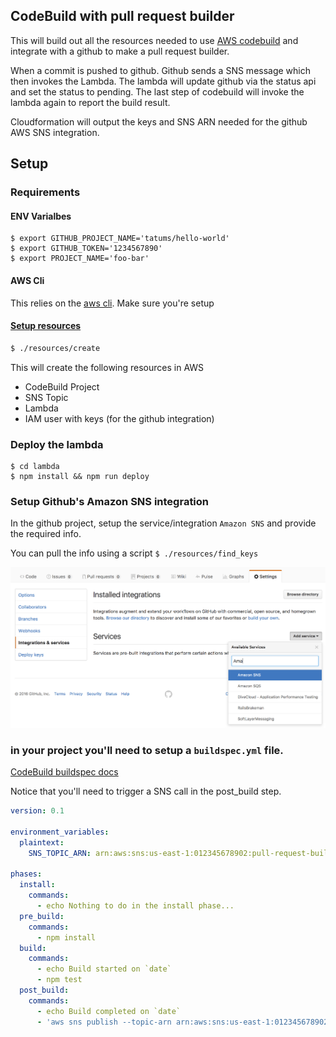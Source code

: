 ## CodeBuild with pull request builder

This will build out all the resources needed to use
[AWS codebuild](https://aws.amazon.com/codebuild/) and integrate
with a github to make a pull request builder.

When a commit is pushed to github.  Github sends a SNS message
which then invokes the Lambda. The lambda will update github
via the status api and set the status to pending. The last step
of codebuild will invoke the lambda again to report the build result.

Cloudformation will output the keys and SNS ARN needed for the
github AWS SNS integration.


## Setup

### Requirements

#### ENV Varialbes

```
$ export GITHUB_PROJECT_NAME='tatums/hello-world'
$ export GITHUB_TOKEN='1234567890'
$ export PROJECT_NAME='foo-bar'
```
#### AWS Cli

This relies on the [aws cli](https://aws.amazon.com/cli/). Make sure you're setup

#### [Setup resources](./resources/README.md)
```bash
$ ./resources/create
```

This will create the following resources in AWS

* CodeBuild Project
* SNS Topic
* Lambda
* IAM user with keys (for the github integration)

### Deploy the lambda
```
$ cd lambda
$ npm install && npm run deploy
```


### Setup Github's Amazon SNS integration
In the github project, setup the service/integration `Amazon SNS` and provide the required info.

You can pull the info using a script `$ ./resources/find_keys`

![github setup](./gh-setup.png "Github integration setup")

### in your project you'll need to setup a `buildspec.yml` file.

[CodeBuild buildspec docs](http://docs.aws.amazon.com/codebuild/latest/userguide/build-spec-ref.html)

Notice that you'll need to trigger a SNS call in the post_build step.


```YAML
version: 0.1

environment_variables:
  plaintext:
    SNS_TOPIC_ARN: arn:aws:sns:us-east-1:012345678902:pull-request-builder

phases:
  install:
    commands:
      - echo Nothing to do in the install phase...
  pre_build:
    commands:
      - npm install
  build:
    commands:
      - echo Build started on `date`
      - npm test
  post_build:
    commands:
      - echo Build completed on `date`
      - 'aws sns publish --topic-arn arn:aws:sns:us-east-1:012345678902:pull-request-builder --message "{\"buildId\": \"$CODEBUILD_BUILD_ID\"}"'
```
